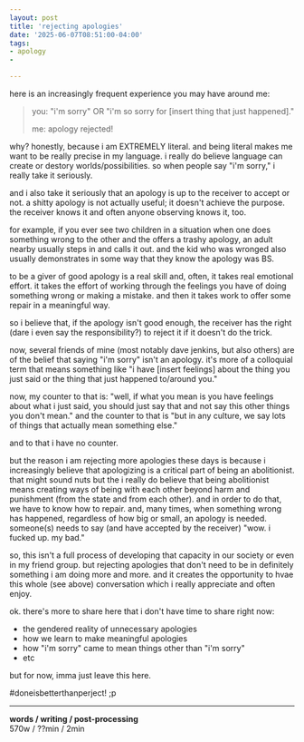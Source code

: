 ```yaml
---
layout: post
title: 'rejecting apologies'
date: '2025-06-07T08:51:00-04:00'
tags:
- apology
- 

--- 
```



here is an increasingly frequent experience you may have around me: 

> you: "i'm sorry" OR "i'm so sorry for [insert thing that just happened]."
>
> me: apology rejected! 

why? honestly, because i am EXTREMELY literal. and being literal makes me want to be really precise in my language. i really do believe language can create or destory worlds/possibilities. so when people say "i'm sorry," i really take it seriously. 

and i also take it seriously that an apology is up to the receiver to accept or not. a shitty apology is not actually useful; it doesn't achieve the purpose. the receiver knows it and often anyone observing knows it, too. 

for example, if you ever see two children in a situation when one does something wrong to the other and the offers a trashy apology, an adult nearby usually steps in and calls it out. and the kid who was wronged also usually demonstrates in some way that they know the apology was BS. 

to be a giver of good apology is a real skill and, often, it takes real emotional effort. it takes the effort of working through the feelings you have of doing something wrong or making a mistake. and then it takes work to offer some repair in a meaningful way.

so i believe that, if the apology isn't good enough, the receiver has the right (dare i even say the responsibility?) to reject it if it doesn't do the trick. 

now, several friends of mine (most notably dave jenkins, but also others) are of the belief that saying "i'm sorry" isn't an apology. it's more of a colloquial term that means something like "i have [insert feelings] about the thing you just said or the thing that just happened to/around you." 

now, my counter to that is: "well, if what you mean is you have feelings about what i just said, you should just say that and not say this other things you don't mean." and the counter to that is "but in any culture, we say lots of things that actually mean something else." 

and to that i have no counter. 

but the reason i am rejecting more apologies these days is because i increasingly believe that apologizing is a critical part of being an abolitionist. that might sound nuts but the i really do believe that being abolitionist means creating ways of being with each other beyond harm and punishment (from the state and from each other). and in order to do that, we have to know how to repair. and, many times, when something wrong has happened, regardless of how big or small, an apology is needed. someone(s) needs to say (and have accepted by the receiver) "wow. i fucked up. my bad." 

so, this isn't a full process of developing that capacity in our society or even in my friend group. but rejecting apologies that don't need to be in definitely something i am doing more and more. and it creates the opportunity to hvae this whole (see above) conversation which i really appreciate and often enjoy. 

ok. there's more to share here that i don't have time to share right now:

* the gendered reality of unnecessary apologies
* how we learn to make meaningful apologies
* how "i'm sorry" came to mean things other than "i'm sorry" 
* etc

but for now, imma just leave this here. 

#doneisbetterthanperject! ;p




---



<!-- &#042; = asterisk -->
<!-- &#039; = single quote '-->

**words / writing / post-processing**  
570w / ??min / 2min